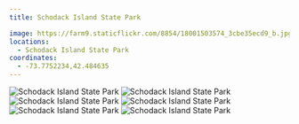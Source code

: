```yaml
---
title: Schodack Island State Park

image: https://farm9.staticflickr.com/8854/18001503574_3cbe35ecd9_b.jpg
locations:
  - Schodack Island State Park
coordinates:
  - -73.7752234,42.484635
---
```


<div class="photos">
<img src="https://farm9.staticflickr.com/8882/18597818566_8f8ca95b98_b.jpg" class="img-tall" alt="Schodack Island State Park">
<img src="https://farm1.staticflickr.com/402/18436487560_ff08fcf22d_b.jpg" class="img-wide" alt="Schodack Island State Park">
<img src="https://farm1.staticflickr.com/360/18436460940_95c47d1513_b.jpg" class="img-tall" alt="Schodack Island State Park">
<img src="https://farm9.staticflickr.com/8854/18001503574_3cbe35ecd9_b.jpg" class="img-wide" alt="Schodack Island State Park">
<img src="https://farm1.staticflickr.com/259/18597783146_fa81e88a5a_b.jpg" class="img-half" alt="Schodack Island State Park">
<img src="https://farm1.staticflickr.com/383/18436459260_e8f8170b05_b.jpg" class="img-half" alt="Schodack Island State Park">
</div>
